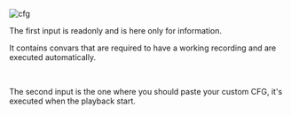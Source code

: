 ![cfg](docs/movie/cfg-options.png)

The first input is readonly and is here only for information.

It contains convars that are required to have a working recording and are executed automatically.

<br />

The second input is the one where you should paste your custom CFG, it's executed when the playback start.
